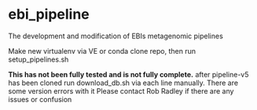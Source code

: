 # ebi_pipeline
The development and modification of EBIs metagenomic pipelines

Make new virtualenv via VE or conda
clone repo, then run setup_pipelines.sh

**This has not been fully tested and is not fully complete.**
after pipeline-v5 has been cloned run download_db.sh via each line manually. There are some version errors with it
Please contact Rob Radley if there are any issues or confusion
